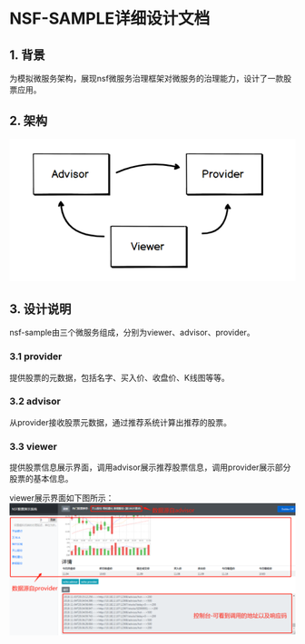 # NSF-SAMPLE详细设计文档

## 1. 背景
为模拟微服务架构，展现nsf微服务治理框架对微服务的治理能力，设计了一款股票应用。 

## 2. 架构
![](./nsf-sample架构图.png)


## 3. 设计说明
nsf-sample由三个微服务组成，分别为viewer、advisor、provider。

### 3.1 provider
提供股票的元数据，包括名字、买入价、收盘价、K线图等等。

### 3.2 advisor
从provider接收股票元数据，通过推荐系统计算出推荐的股票。

### 3.3 viewer
提供股票信息展示界面，调用advisor展示推荐股票信息，调用provider展示部分股票的基本信息。

viewer展示界面如下图所示：
![](./viewer界面.png)
